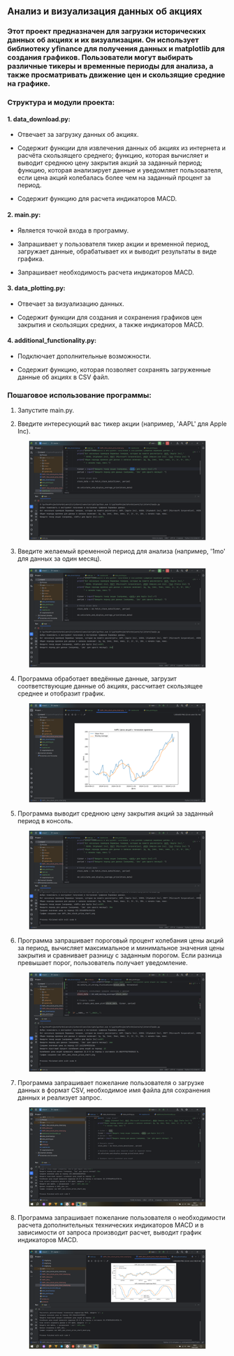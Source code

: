 ## Анализ и визуализация данных об акциях

### Этот проект предназначен для загрузки исторических данных об акциях и их визуализации. Он использует библиотеку yfinance для получения данных и matplotlib для создания графиков. Пользователи могут выбирать различные тикеры и временные периоды для анализа, а также просматривать движение цен и скользящие средние на графике.

### Структура и модули проекта:

#### 1. data_download.py:

- Отвечает за загрузку данных об акциях.

- Содержит функции для извлечения данных об акциях из интернета и расчёта скользящего среднего; функцию, которая вычисляет и выводит среднюю цену закрытия акций за заданный период; функцию, которая анализирует данные и уведомляет пользователя, если цена акций колебалась более чем на заданный процент за период.
- Содержит функцию для расчета индикаторов MACD.

#### 2. main.py:

- Является точкой входа в программу.

- Запрашивает у пользователя тикер акции и временной период, загружает данные, обрабатывает их и выводит результаты в виде графика.
- Запрашивает необходимость расчета индикаторов MACD.

#### 3. data_plotting.py:

- Отвечает за визуализацию данных.

- Содержит функции для создания и сохранения графиков цен закрытия и скользящих средних, а также индикаторов MACD.

#### 4. additional_functionality.py:

- Подключает дополнительные возможности.

- Содержит функцию, которая позволяет сохранять загруженные данные об акциях в CSV файл.

### Пошаговое использование программы:

1. Запустите main.py.

2. Введите интересующий вас тикер акции (например, 'AAPL' для Apple Inc).

<p align="center">
<img src="Picture/img1.png" width="80%">
</p>

3. Введите желаемый временной период для анализа (например, '1mo' для данных за один месяц).

<p align="center">
<img src="Picture/img2.png" width="80%">
</p>

4. Программа обработает введённые данные, загрузит соответствующие данные об акциях, рассчитает скользящее среднее и отобразит график.

<p align="center">
<img src="Picture/img3.png" width="80%">
</p>

5. Программа выводит среднюю цену закрытия акций за заданный период в консоль.

<p align="center">
<img src="Picture/img4.png" width="80%">
</p>

6. Программа запрашивает пороговый процент колебания цены акций за период, вычисляет максимальное и минимальное значения цены закрытия и сравнивает разницу с заданным порогом. Если разница превышает порог, пользователь получает уведомление.

<p align="center">
<img src="Picture/img5.png" width="80%">
</p>

7. Программа запрашивает пожелание пользователя о загрузке данных в формат CSV, необходимое имя файла для сохранения данных и реализует запрос.

<p align="center">
<img src="Picture/img6.png" width="80%">
</p>

8. Программа запрашивает пожелание пользователя о необходимости расчета дополнительных технических индикаторов MACD и в зависимости от запроса производит расчет, выводит график индикаторов MACD.

<p align="center">
<img src="Picture/img7.png" width="80%">
</p>
